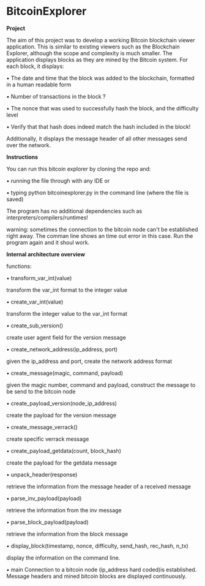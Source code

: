 # BitcoinExplorer

**Project**

The aim of this project was to develop a working Bitcoin blockchain viewer application. This is similar to existing viewers such as the Blockchain Explorer, although the scope and complexity is much smaller. The application displays blocks as they are mined by the Bitcoin system. For each block, it displays:

• The date and time that the block was added to the blockchain, formatted in a human
readable form

• Number of transactions in the block ?

• The nonce that was used to successfully hash the block, and the difficulty level

• Verify that that hash does indeed match the hash included in the block!

Additionally, it displays the message header of all other messages send over the network.

**Instructions**

You can run this bitcoin explorer by cloning the repo and:

• running the file through with any IDE or

• typing python bitcoinexplorer.py in the command line (where the file is saved)

The program has no additional dependencies such as interpreters/compilers/runtimes!

warning: sometimes the connection to the bitcoin node can't be established right away. The comman line shows an time out error in this case. Run the program again and it shoul work.

**Internal architecture overview**

functions:

• transform_var_int(value)

transform the var_int format to the integer value

• create_var_int(value)

transform the integer value to the var_int format

• create_sub_version()

create user agent field for the version message

• create_network_address(ip_address, port)

given the ip_address and port, create the network address format

• create_message(magic, command, payload)

given the magic number, command and payload, construct the message to be send to the bitcoin node

• create_payload_version(node_ip_address)

create the payload for the version message

• create_message_verrack()

create specific verrack message

• create_payload_getdata(count, block_hash)

create the payload for the getdata message

• unpack_header(response)

retrieve the information from the message header of a received message

• parse_inv_payload(payload)

retrieve the information from the inv message

• parse_block_payload(payload)

retrieve the information from the block message

• display_block(timestamp, nonce, difficulty, send_hash, rec_hash, n_tx)

display the information on the command line.

• main
Connection to a bitcoin node (ip_address hard coded)is established. Message headers and mined bitcoin blocks are displayed continuously.
